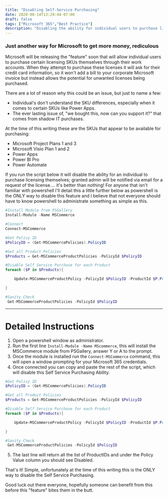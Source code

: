 ```yaml
---
title: "Disabling Self-Service Purchasing"
date: 2020-08-14T13:29:44-07:00
draft: false
tags: ["Microsoft 365","Best Practice"]
description: "Disabling the ability for individual users to purchase licensing for a companies Microsoft 365 tenant"
---
```


### Just another way for Microsoft to get more money, rediculous

Microsoft will be releasing the "feature" soon that will allow individual users to purchase certain licensing SKUs themselves through their work accounts. When they attempt to purchase these licenses it will ask for their credit card information, so it won't add a bill to your corporate Microsoft invoice but instead allows the potential for unwanted licenses being purchased. 

There are a lot of reason why this could be an issue, but just to name a few:
* Individual's don't understand the SKU differences, especially when it comes to certain SKUs like Power Apps.
* The ever lasting issue of, "we bought this, now can you support it?" that comes from shadow IT purchases. 

At the time of this writing these are the SKUs that appear to be available for purchasing:
 * Microsoft Project Plans 1 and 3
 * Microsoft Visio Plan 1 and 2
 * Power Apps
 * Power BI Pro
 * Power Automate

If you run the script below it will disable the ability for an individual to purchase licensing themselves; granted admin will be notified via email for a request of the license.... it's better than nothing! For anyone that isn't familiar with powershell I'll detail this a little further below as powershell is the ONLY way to disable this feature and I believe that not everyone should have to know powershell to administrate something as simple as this.

```powershell
#Install Module from PSGallery
Install-Module -Name MSCommerce

#Connect 
Connect-MSCommerce

#Get Policy ID
$PolicyID = (Get-MSCommercePolicies).PolicyID

#Get all Product Policies
$Products = Get-MSCommerceProductPolicies -PolicyId $PolicyID

#Disable Self Service Purchase for each Product
foreach ($P in $Products){

    Update-MSCommerceProductPolicy -PolicyId $PolicyID -ProductId $P.ProductID -Enabled $False

}

#Sanity Check
 Get-MSCommerceProductPolicies -PolicyId $PolicyID
 ```
---
# Detailed Instructions 
1. Open a powershell window as administrator.
2. Run the first line ```Install-Module -Name MScommerce```, this will install the MSCommerce module from PSGallery, answer Y or A to the prompt.
3. Once the module is installed run the ```Connect-MSCommerce``` command, this will open a window prompting for your Microsoft 365 credentials. 
4. Once connected you can copy and paste the rest of the script, which will disable this Self Service Purchasing Ability. 
```powershell
#Get Policy ID
$PolicyID = (Get-MSCommercePolicies).PolicyID

#Get all Product Policies
$Products = Get-MSCommerceProductPolicies -PolicyId $PolicyID

#Disable Self Service Purchase for each Product
foreach ($P in $Products){

    Update-MSCommerceProductPolicy -PolicyId $PolicyID -ProductId $P.ProductID -Enabled $False

}

#Sanity Check
 Get-MSCommerceProductPolicies -PolicyId $PolicyID
```
5. The last line will return all the list of ProductIDs and under the Policy Value column you should see Disabled. 

That's it! Simple, unfortunately at the time of this writing this is the ONLY way to disable the Self Service Purchasing.

Good luck out there everyone, hopefully someone can benefit from this before this "feature" bites them in the butt. 